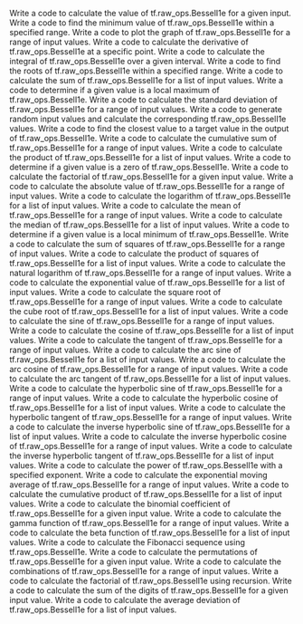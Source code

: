 Write a code to calculate the value of tf.raw_ops.BesselI1e for a given input.
Write a code to find the minimum value of tf.raw_ops.BesselI1e within a specified range.
Write a code to plot the graph of tf.raw_ops.BesselI1e for a range of input values.
Write a code to calculate the derivative of tf.raw_ops.BesselI1e at a specific point.
Write a code to calculate the integral of tf.raw_ops.BesselI1e over a given interval.
Write a code to find the roots of tf.raw_ops.BesselI1e within a specified range.
Write a code to calculate the sum of tf.raw_ops.BesselI1e for a list of input values.
Write a code to determine if a given value is a local maximum of tf.raw_ops.BesselI1e.
Write a code to calculate the standard deviation of tf.raw_ops.BesselI1e for a range of input values.
Write a code to generate random input values and calculate the corresponding tf.raw_ops.BesselI1e values.
Write a code to find the closest value to a target value in the output of tf.raw_ops.BesselI1e.
Write a code to calculate the cumulative sum of tf.raw_ops.BesselI1e for a range of input values.
Write a code to calculate the product of tf.raw_ops.BesselI1e for a list of input values.
Write a code to determine if a given value is a zero of tf.raw_ops.BesselI1e.
Write a code to calculate the factorial of tf.raw_ops.BesselI1e for a given input value.
Write a code to calculate the absolute value of tf.raw_ops.BesselI1e for a range of input values.
Write a code to calculate the logarithm of tf.raw_ops.BesselI1e for a list of input values.
Write a code to calculate the mean of tf.raw_ops.BesselI1e for a range of input values.
Write a code to calculate the median of tf.raw_ops.BesselI1e for a list of input values.
Write a code to determine if a given value is a local minimum of tf.raw_ops.BesselI1e.
Write a code to calculate the sum of squares of tf.raw_ops.BesselI1e for a range of input values.
Write a code to calculate the product of squares of tf.raw_ops.BesselI1e for a list of input values.
Write a code to calculate the natural logarithm of tf.raw_ops.BesselI1e for a range of input values.
Write a code to calculate the exponential value of tf.raw_ops.BesselI1e for a list of input values.
Write a code to calculate the square root of tf.raw_ops.BesselI1e for a range of input values.
Write a code to calculate the cube root of tf.raw_ops.BesselI1e for a list of input values.
Write a code to calculate the sine of tf.raw_ops.BesselI1e for a range of input values.
Write a code to calculate the cosine of tf.raw_ops.BesselI1e for a list of input values.
Write a code to calculate the tangent of tf.raw_ops.BesselI1e for a range of input values.
Write a code to calculate the arc sine of tf.raw_ops.BesselI1e for a list of input values.
Write a code to calculate the arc cosine of tf.raw_ops.BesselI1e for a range of input values.
Write a code to calculate the arc tangent of tf.raw_ops.BesselI1e for a list of input values.
Write a code to calculate the hyperbolic sine of tf.raw_ops.BesselI1e for a range of input values.
Write a code to calculate the hyperbolic cosine of tf.raw_ops.BesselI1e for a list of input values.
Write a code to calculate the hyperbolic tangent of tf.raw_ops.BesselI1e for a range of input values.
Write a code to calculate the inverse hyperbolic sine of tf.raw_ops.BesselI1e for a list of input values.
Write a code to calculate the inverse hyperbolic cosine of tf.raw_ops.BesselI1e for a range of input values.
Write a code to calculate the inverse hyperbolic tangent of tf.raw_ops.BesselI1e for a list of input values.
Write a code to calculate the power of tf.raw_ops.BesselI1e with a specified exponent.
Write a code to calculate the exponential moving average of tf.raw_ops.BesselI1e for a range of input values.
Write a code to calculate the cumulative product of tf.raw_ops.BesselI1e for a list of input values.
Write a code to calculate the binomial coefficient of tf.raw_ops.BesselI1e for a given input value.
Write a code to calculate the gamma function of tf.raw_ops.BesselI1e for a range of input values.
Write a code to calculate the beta function of tf.raw_ops.BesselI1e for a list of input values.
Write a code to calculate the Fibonacci sequence using tf.raw_ops.BesselI1e.
Write a code to calculate the permutations of tf.raw_ops.BesselI1e for a given input value.
Write a code to calculate the combinations of tf.raw_ops.BesselI1e for a range of input values.
Write a code to calculate the factorial of tf.raw_ops.BesselI1e using recursion.
Write a code to calculate the sum of the digits of tf.raw_ops.BesselI1e for a given input value.
Write a code to calculate the average deviation of tf.raw_ops.BesselI1e for a list of input values.